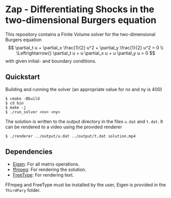 # Zap - Differentiating Shocks in the two-dimensional Burgers equation

This repository contains a Finite Volume solver for the two-dimensional Burgers equation
$$
  \partial_t u + \partial_x \frac{1}{2} u^2 + \partial_y \frac{1}{2} u^2 = 0 \\
  \Leftrightarrow{} \partial_t u + u \partial_x u + u \partial_y u = 0
$$
with given initial- and boundary conditions.

## Quickstart

Building and running the solver (an appropriate value for nx and ny is 400)
```console
$ cmake -Bbuild
$ cd bin
$ make -j
$ ./run_solver <nx> <ny>
```

The solution is written to the output directory in the files `u.dat` and `t.dat`.
It can be rendered to a video using the provided renderer

```console
$ ./renderer ../output/u.dat ../output/t.dat solution.mp4
```

## Dependencies

- [Eigen](https://eigen.tuxfamily.org/): For all matrix operations.
- [ffmpeg](https://ffmpeg.org/): For rendering the solution.
- [FreeType](https://freetype.org/): For rendering text.

FFmpeg and FreeType must be installed by the user, Eigen is provided in the `ThirdPary` folder.